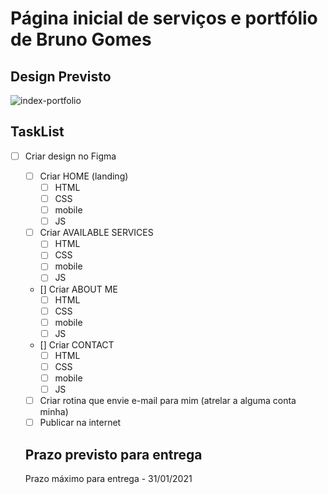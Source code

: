 # Página inicial de serviços e portfólio de Bruno Gomes

## Design Previsto

![index-portfolio](https://user-images.githubusercontent.com/42046845/106313045-5815f980-6246-11eb-8258-304dd49eae10.png)

## TaskList

- [ ] Criar design no Figma
  - [ ] Criar HOME (landing)
    - [ ] HTML
    - [ ] CSS
    - [ ] mobile
    - [ ] JS
  - [ ] Criar AVAILABLE SERVICES
    - [ ] HTML
    - [ ] CSS
    - [ ] mobile
    - [ ] JS
  - [] Criar ABOUT ME 
    - [ ] HTML
    - [ ] CSS
    - [ ] mobile
    - [ ] JS
  - [] Criar CONTACT
    - [ ] HTML
    - [ ] CSS
    - [ ] mobile
    - [ ] JS
  - [ ] Criar rotina que envie e-mail para mim (atrelar a alguma conta minha)
  - [ ] Publicar na internet
  
  ## Prazo previsto para entrega 
  
  Prazo máximo para entrega - 31/01/2021
